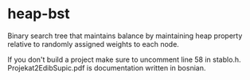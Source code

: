 # heap-bst
Binary search tree that maintains balance by maintaining heap property relative to randomly assigned weights to each node.

If you don't build a project make sure to uncomment line 58 in stablo.h. Projekat2EdibSupic.pdf is documentation written in bosnian.
